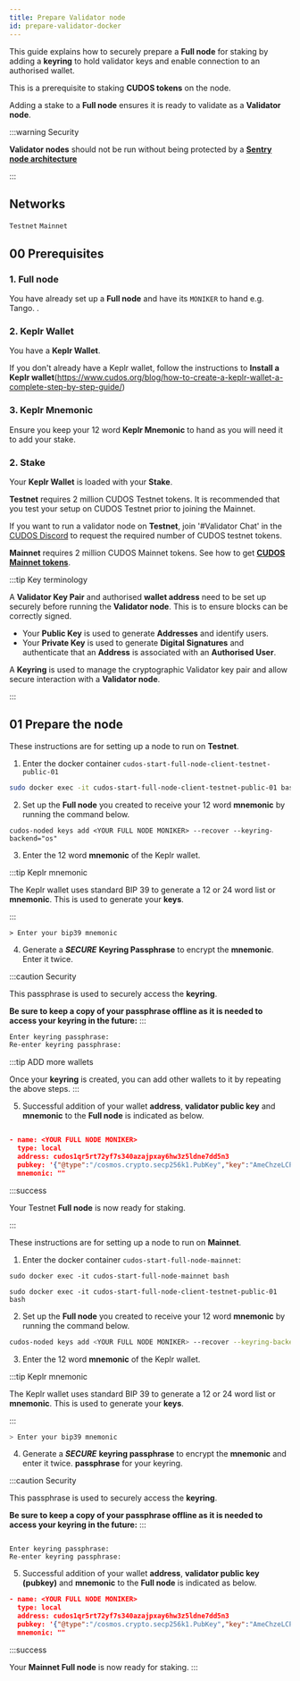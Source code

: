 ```yaml
---
title: Prepare Validator node
id: prepare-validator-docker
---
```


This guide explains how to securely prepare a **Full node** for staking by adding a **keyring** to hold validator keys and enable connection to an authorised wallet.  

This is a prerequisite to staking **CUDOS tokens** on the node. 

Adding a stake to a **Full node** ensures it is ready to validate as a **Validator node**. 

:::warning Security

**Validator nodes** should not be run without being protected by a [**Sentry node architecture**](/docs/node/security/sentry-node-arch)

:::

## Networks

`Testnet`
`Mainnet`

## 00 Prerequisites

### 1. Full node 

You have already set up a **Full node** and have its `MONIKER` to hand e.g. Tango.
.

### 2. Keplr Wallet

You have a **Keplr Wallet**.

If you don't already have a Keplr wallet, follow the instructions to **Install a Keplr wallet**(https://www.cudos.org/blog/how-to-create-a-keplr-wallet-a-complete-step-by-step-guide/)


### 3. Keplr Mnemonic

Ensure you keep your 12 word **Keplr Mnemonic** to hand as you will need it to add your stake. 

### 2. Stake

Your **Keplr Wallet** is loaded with your **Stake**.

**Testnet** requires 2 million CUDOS Testnet tokens.
It is recommended that you test your setup on CUDOS Testnet prior to joining the Mainnet. 

If you want to run a validator node on **Testnet**, join '#Validator Chat' in the [CUDOS Discord](https://discord.com/invite/t397SKqf4u) to request the required number of CUDOS testnet tokens.

**Mainnet** requires 2 million CUDOS Mainnet tokens. 
See how to get [**CUDOS Mainnet tokens**](/docs/governance/get-tokens/get-tokens.md). 

:::tip Key terminology

A **Validator Key Pair** and authorised **wallet address** need to be set up securely before running the **Validator node**. This is to ensure blocks can be correctly signed. 

* Your **Public Key** is used to generate **Addresses** and identify users.
* Your **Private Key** is used to generate **Digital Signatures** and authenticate that an **Address** is associated with an **Authorised User**. 

A **Keyring** is used to manage the cryptographic Validator key pair and allow secure interaction with a **Validator node**. 

:::

## 01 Prepare the node


<Tabs>
  <TabItem value="Testnet" label="Testnet">
 
These instructions are for setting up a node to run on **Testnet**. 

1. Enter the docker container `cudos-start-full-node-client-testnet-public-01`

```bash
sudo docker exec -it cudos-start-full-node-client-testnet-public-01 bash
```

2. Set up the **Full node** you created to receive your 12 word **mnemonic** by running the command below. 


```shell
cudos-noded keys add <YOUR FULL NODE MONIKER> --recover --keyring-backend="os"
```

3. Enter the 12 word **mnemonic** of the Keplr wallet.

:::tip Keplr mnemonic

The Keplr wallet uses standard BIP 39 to generate a 12 or 24 word list or **mnemonic**. This is used to generate your **keys**.

:::

```shell
> Enter your bip39 mnemonic
```

4. Generate a ***SECURE*** **Keyring Passphrase** to encrypt the **mnemonic**. Enter it twice. 

:::caution Security

This passphrase is used to securely access the **keyring**.

**Be sure to keep a copy of your passphrase offline as it is needed to access your keyring in the future:**
:::

```bash
Enter keyring passphrase:
Re-enter keyring passphrase:
```

:::tip ADD more wallets

Once your **keyring** is created, you can add other wallets to it by repeating the above steps.
:::

5. Successful addition of your wallet **address**, **validator public key** and **mnemonic** to the **Full node** is indicated as below. 

```json

- name: <YOUR FULL NODE MONIKER>
  type: local
  address: cudos1qr5rt72yf7s340azajpxay6hw3z5ldne7dd5n3
  pubkey: '{"@type":"/cosmos.crypto.secp256k1.PubKey","key":"AmeChzeLCPCtPKrIVs7hp737DBNU7XlYVwDZfhJ3SdXq"}'
  mnemonic: ""
```

:::success

Your Testnet **Full node** is now ready for staking. 

:::

</TabItem>
  <TabItem value="Mainnet" label="Mainnet" default>

These instructions are for setting up a node to run on **Mainnet**.
 
1. Enter the docker container `cudos-start-full-node-mainnet`:

```shell
sudo docker exec -it cudos-start-full-node-mainnet bash
 ```

 ```shell
sudo docker exec -it cudos-start-full-node-client-testnet-public-01 bash
```

2. Set up the **Full node** you created to receive your 12 word **mnemonic** by running the command below.


```bash
cudos-noded keys add <YOUR FULL NODE MONIKER> --recover --keyring-backend="os"
```

3. Enter the 12 word **mnemonic** of the Keplr wallet.

:::tip Keplr mnemonic

The Keplr wallet uses standard BIP 39 to generate a 12 or 24 word list or **mnemonic**. This is used to generate your **keys**.

:::

```bash
> Enter your bip39 mnemonic
```

4. Generate a ***SECURE*** **keyring passphrase** to encrypt the **mnemonic** and enter it twice. **passphrase** for your keyring. 

:::caution Security

This passphrase is used to securely access the **keyring**.

**Be sure to keep a copy of your passphrase offline as it is needed to access your keyring in the future:**
:::

```shell

Enter keyring passphrase:
Re-enter keyring passphrase:

```

5. Successful addition of your wallet **address**, **validator public key (pubkey)** and **mnemonic** to the **Full node** is indicated as below. 

```json
- name: <YOUR FULL NODE MONIKER>
  type: local
  address: cudos1qr5rt72yf7s340azajpxay6hw3z5ldne7dd5n3
  pubkey: '{"@type":"/cosmos.crypto.secp256k1.PubKey","key":"AmeChzeLCPCtPKrIVs7hp737DBNU7XlYVwDZfhJ3SdXq"}'
  mnemonic: ""
```

:::success

Your **Mainnet Full node** is now ready for staking.
:::

</TabItem>
</Tabs>